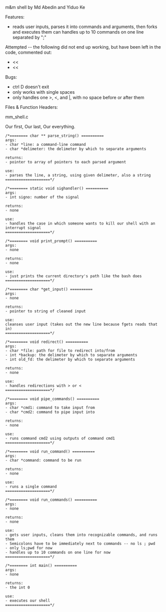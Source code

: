 m&m shell
by Md Abedin and Yiduo Ke

Features:
* reads user inputs, parses it into commands and arguments, then forks and executes them can handles up to 10 commands on one line separated by ";"

Attempted -- the following did not end up working, but have been left in the code, commented out:
* <<
* &lt;&lt;

Bugs:
* ctrl D doesn't exit 
* only works with single spaces 
* only handles one >, <, and |, with no space before or after them
	
Files & Function Headers:

mm_shell.c
	
Our first, Our last, Our everything.
	
	/*======== char ** parse_string() ==========
	args:
	- char *line: a command-line command
	- char *delimeter: the delimeter by which to separate arguments

	returns:
	- pointer to array of pointers to each parsed argument

  	use:
	- parses the line, a string, using given delimeter, also a string
	====================*/

	/*======== static void sighandler() ==========
	args:
	- int signo: number of the signal

	returns:
	- none

	use:
	- handles the case in which someone wants to kill our shell with an interrupt signal
	====================*/
	
	/*======== void print_prompt() ==========
	args:
	- none

	returns:
	- none

	use:
	- just prints the current directory's path like the bash does
	====================*/

	/*======== char *get_input() ==========
	args:
	- none

	returns:
	- pointer to string of cleaned input 

	use:
	cleanses user input (takes out the new line because fgets reads that in)
	====================*/

	/*======== void redirect() ==========
	args:
	- char *file: path for file to redirect into/from
	- int *backup: the delimeter by which to separate arguments
	- int old_fd: the delimeter by which to separate arguments

	returns:
	- none

	use:
	- handles redirections with > or <
	====================*/

	/*======== void pipe_commands() ==========
	args:
	- char *cmd1: command to take input from
	- char *cmd2: command to pipe input into

	returns:
	- none

	use:
	- runs command cmd2 using outputs of command cmd1
	====================*/

	/*======== void run_command() ==========
	args:
	- char *command: command to be run

	returns:
	- none

	use:
	- runs a single command
	====================*/

	/*======== void run_commands() ==========
	args:
	- none

	returns:
	- none

	use:
	- gets user inputs, cleans them into recognizable commands, and runs them
	- Semicolons have to be immediately next to commands -- no ls ; pwd
	- only ls;pwd for now
	- handles up to 10 commands on one line for now
	====================*/

	/*======== int main() ==========
	args:
	- none

	returns:
	- the int 0

	use:
	- executes our shell
	====================*/